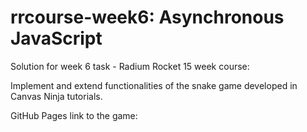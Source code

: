 # rrcourse-week6: Asynchronous JavaScript 

Solution for week 6 task - Radium Rocket 15 week course:

Implement and extend functionalities of the snake game developed in Canvas Ninja tutorials.

GitHub Pages link to the game:
